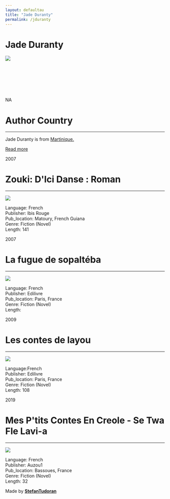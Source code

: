 ```yaml
---
layout: defaultau
title: "Jade Duranty"
permalink: /jduranty
---
```

<!-- partial:index.partial.html -->
<div class="content">
    <h1>Jade Duranty</h1>
    <div class="quote">
        <div><img src="NA" class="logo"></div>
    </div>
    <div class="timeline">
        <div style="padding-bottom:100px;"></div>
        <div class="block">
            <div class="date right"><p class="right"> NA </p></div>
            <div class="dot"></div>
            <div class="left first">
              <div class="author_country">
                <h1>Author Country</h1><hr>
          <div class="aclocation">   <p>Jade Duranty is from <a href="http://localhost:4000/8">Martinique.</a></p></div>
              <div class="acreadmore">  <a href="#" target="_blank">Read more</a></div>
            </div>
            </div>
        </div>
        <div class="block">
            <div class="date left"><p class="left">2007</p></div>
            <div class="dot"></div>
            <div class="right">
                <h1>Zouki: D'Ici Danse : Roman</h1><hr>
                <p><img src="https://m.media-amazon.com/images/I/5152XN6qBfL._SX320_BO1,204,203,200_.jpg"></p>
                <p>
                Language: French<br/>
                Publisher: Ibis Rouge<br/>
                Pub_location: Matoury, French Guiana<br/>
                Genre: Fiction (Novel)<br/>
                Length: 141</p>
            </div>
        </div>
        <div class="block">
            <div class="date right"><p class="right">2007</p></div>
            <div class="dot"></div>
            <div class="left hide">
                <h1>La fugue de sopaltéba</h1><hr>
                <p><img src="https://images.epagine.fr/456/9782356070456_1_75.jpg"></p>
                <p>Language: French<br/>
                Publisher: Edilivre<br/>
                Pub_location: Paris, France<br/>
                Genre: Fiction (Novel)<br/>
                Length: </p>
            </div>
        </div>
        <div class="block">
            <div class="date left"><p class="left">2009</p></div>
            <div class="dot"></div>
            <div class="right hide">
                <h1>Les contes de layou</h1><hr>
                <p><img src="https://static.fnac-static.com/multimedia/FR/Images_Produits/FR/fnac.com/Visual_Principal_340/9/1/9/9782812116919/tsp20121220134055/Les-contes-de-layou.jpg"></p>
                <p>Language:French<br/>
                Publisher: Edilivre<br/>
                Pub_location: Paris, France<br/>
                Genre: Fiction (Novel)<br/>
                Length: 108</p>
            </div>
        </div>
        <div class="block">
            <div class="date right"><p class="right">2019</p></div>
            <div class="dot"></div>
            <div class="left hide">
                <h1>Mes P'tits Contes En Creole - Se Twa Fle Lavi-a </h1><hr>
                <p><img src="https://static.fnac-static.com/multimedia/Images/FR/NR/2b/a4/a0/10527787/1540-1/tsp20200725071220/Mes-p-tits-contes-en-creole-se-twa-fle-lavi-a-les-trois-fleurs-de-vie.jpg"></p>
                <p>Language: French<br/>
                Publisher: Auzou1<br/>
                Pub_location:  Bassoues, France<br/>
                Genre: Fiction (Novel)<br/>
                Length: 32</p>
            </div>
        </div>
        <div id="footer">
        <p id="copyright">Made by&nbsp;<strong><a href="https://www.linkedin.com/in/nicolae-stefan-tudoran-b02291127/" target="_blank">StefanTudoran</a></strong></p>
    </div>
</div>
<!-- partial -->
  <script src='https://cdnjs.cloudflare.com/ajax/libs/jquery/3.1.1/jquery.min.js'></script><script  src="assets/js/authorscript.js"></script>
